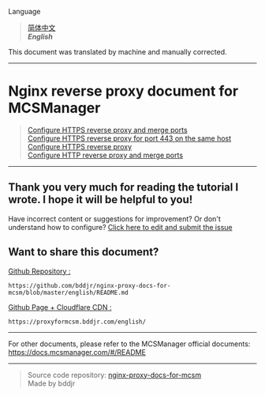 Language
> [简体中文](../README.md)  
> ***English***  

This document was translated by machine and manually corrected.

***
# Nginx reverse proxy document for MCSManager
> [Configure HTTPS reverse proxy and merge ports](https-merge-ports.md)  
> [Configure HTTPS reverse proxy for port 443 on the same host](443.md)  
> [Configure HTTPS reverse proxy](https.md)  
> [Configure HTTP reverse proxy and merge ports](http-merge-ports.md)  

***
## Thank you very much for reading the tutorial I wrote. I hope it will be helpful to you!
Have incorrect content or suggestions for improvement? Or don't understand how to configure? <a href="https://github.com/bddjr/nginx-proxy-docs-for-mcsm/issues/new" target="_blank">Click here to edit and submit the issue</a>

## Want to share this document?

[Github Repository :](https://github.com/bddjr/nginx-proxy-docs-for-mcsm/blob/master/english/README.md)  
```
https://github.com/bddjr/nginx-proxy-docs-for-mcsm/blob/master/english/README.md
```
[Github Page + Cloudflare CDN :](https://proxyformcsm.bddjr.com/english/)  
```
https://proxyformcsm.bddjr.com/english/
```

***
For other documents, please refer to the MCSManager official documents:  
<https://docs.mcsmanager.com/#/README>  

***
> Source code repository: <a href="https://github.com/bddjr/nginx-proxy-docs-for-mcsm" target="_blank">nginx-proxy-docs-for-mcsm</a><br/>
> Made by bddjr
